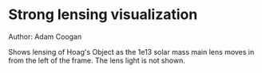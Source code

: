 # Strong lensing visualization

Author: Adam Coogan

Shows lensing of Hoag's Object as the 1e13 solar mass main lens moves in from
the left of the frame. The lens light is not shown.
